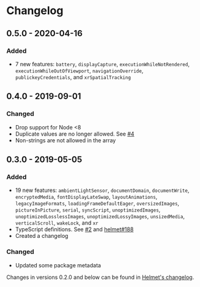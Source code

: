# Changelog

## 0.5.0 - 2020-04-16

### Added

- 7 new features: `battery`, `displayCapture`, `executionWhileNotRendered`, `executionWhileOutOfViewport`, `navigationOverride`, `publickeyCredentials`, and `xrSpatialTracking`

## 0.4.0 - 2019-09-01

### Changed

- Drop support for Node <8
- Duplicate values are no longer allowed. See [#4](https://github.com/helmetjs/feature-policy/issues/4)
- Non-strings are not allowed in the array

## 0.3.0 - 2019-05-05

### Added

- 19 new features: `ambientLightSensor`, `documentDomain`, `documentWrite`, `encryptedMedia`, `fontDisplayLateSwap`, `layoutAnimations`, `legacyImageFormats`, `loadingFrameDefaultEager`, `oversizedImages`, `pictureInPicture`, `serial`, `syncScript`, `unoptimizedImages`, `unoptimizedLosslessImages`, `unoptimizedLossyImages`, `unsizedMedia`, `verticalScroll`, `wakeLock`, and `xr`
- TypeScript definitions. See [#2](https://github.com/helmetjs/feature-policy/issues/2) and [helmet#188](https://github.com/helmetjs/helmet/issues/188)
- Created a changelog

### Changed

- Updated some package metadata

Changes in versions 0.2.0 and below can be found in [Helmet's changelog](https://github.com/helmetjs/helmet/blob/master/CHANGELOG.md).
